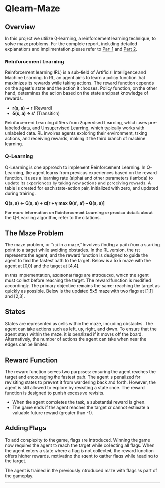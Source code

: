 # Qlearn-Maze

## Overview

In this project we utilize Q-learning, a reinforcement learning technique, to solve maze problems.
For the complete report, including detailed explanations and implimentation,please refer to [Part 1](https://pouyamohseni.medium.com/the-maze-reinforcement-learning-part-1-2bf53e56c94b)
and [Part 2](https://pouyamohseni.medium.com/the-maze-reinforcement-learning-part-2-3f1fd8254e03).

### Reinforcement Learning

Reinforcement learning (RL) is a sub-field of Artificial Intelligence and Machine Learning. In RL, an agent aims to learn a policy function that maximizes its rewards while taking actions. The reward function depends on the agent's state and the action it chooses. Policy function, on the other hand, determines the action based on the state and past knowledge of rewards.

- **r(s, a) → r** (Reward)
- **δ(s, a) → s'** (Transition)

Reinforcement Learning differs from Supervised Learning, which uses pre-labeled data, and Unsupervised Learning, which typically works with unlabeled data. RL involves agents exploring their environment, taking actions, and receiving rewards, making it the third branch of machine learning.

### Q-Learning

Q-Learning is one approach to implement Reinforcement Learning. In Q-Learning, the agent learns from previous experiences based on the reward function. It uses a learning rate (alpha) and other parameters (lambda) to update its experiences by taking new actions and perceiving rewards. A table is created for each state-action pair, initialized with zero, and updated during training.

**Q(s, a) ← Q(s, a) + α[r + γ max Q(s', a') – Q(s, a)]**

For more information on Reinforcement Learning or precise details about the Q-Learning algorithm, refer to the citations.

## The Maze Problem

The maze problem, or "rat in a maze," involves finding a path from a starting point to a target while avoiding obstacles. In the RL version, the rat represents the agent, and the reward function is designed to guide the agent to find the fastest path to the target. Below is a 5x5 maze with the agent at [0,0] and the target at [4,4].

In this implementation, additional flags are introduced, which the agent must collect before reaching the target. The reward function is modified accordingly. The primary objective remains the same: reaching the target as quickly as possible. Below is the updated 5x5 maze with two flags at [1,1] and [2,3].

## States

States are represented as cells within the maze, including obstacles. The agent can take actions such as left, up, right, and down. To ensure that the agent stays within the maze, it is penalized if it moves off the board. Alternatively, the number of actions the agent can take when near the edges can be limited.

## Reward Function

The reward function serves two purposes: ensuring the agent reaches the target and encouraging the fastest path. The agent is penalized for revisiting states to prevent it from wandering back and forth. However, the agent is still allowed to explore by revisiting a state once. The reward function is designed to punish excessive revisits.

- When the agent completes the task, a substantial reward is given.
- The game ends if the agent reaches the target or cannot estimate a valuable future reward (greater than -1).

## Adding Flags

To add complexity to the game, flags are introduced. Winning the game now requires the agent to reach the target while collecting all flags. When the agent enters a state where a flag is not collected, the reward function offers higher rewards, motivating the agent to gather flags while heading to the target.

The agent is trained in the previously introduced maze with flags as part of the gameplay.

---
